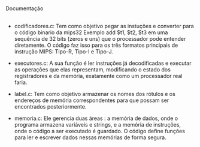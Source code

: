 #
Documentação

##
- codificadores.c: Tem como objetivo pegar as instuções e converter para o código binario da mips32
Exemplo add $t1, $t2, $t3 em uma sequência de 32 bits (zeros e uns) que o processador pode entender diretamente. 
O código faz isso para os três formatos principais de instrução MIPS: Tipo-R, Tipo-I e Tipo-J.

- executores.c: A sua função é ler instruções já decodificadas e executar as operações que elas representam, modificando o estado dos registradores e da memória, exatamente como um processador real faria.

- label.c: Tem como objetivo armazenar os nomes dos rótulos e os endereços de memória correspondentes para que possam ser encontrados posteriormente.

- memoria.c: Ele gerencia duas áreas : a memória de dados, onde o programa armazena variáveis e strings, e a memória de instruções, onde o código a ser executado é guardado. O código define funções para ler e escrever dados nessas memórias de forma segura.
